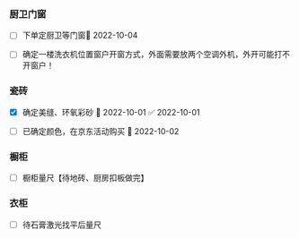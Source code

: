 ### 厨卫门窗

- [ ] 下单定厨卫等门窗📅 2022-10-04 
- [ ] 确定一楼洗衣机位置窗户开窗方式，外面需要放两个空调外机，外开可能打不开窗户！


### 瓷砖
- [x] 确定美缝、环氧彩砂 📅 2022-10-01 ✅ 2022-10-01

- [ ] 已确定颜色，在京东活动购买 📅 2022-10-02



### 橱柜
- [ ] 橱柜量尺【待地砖、厨房扣板做完】



### 衣柜
- [ ] 待石膏激光找平后量尺
